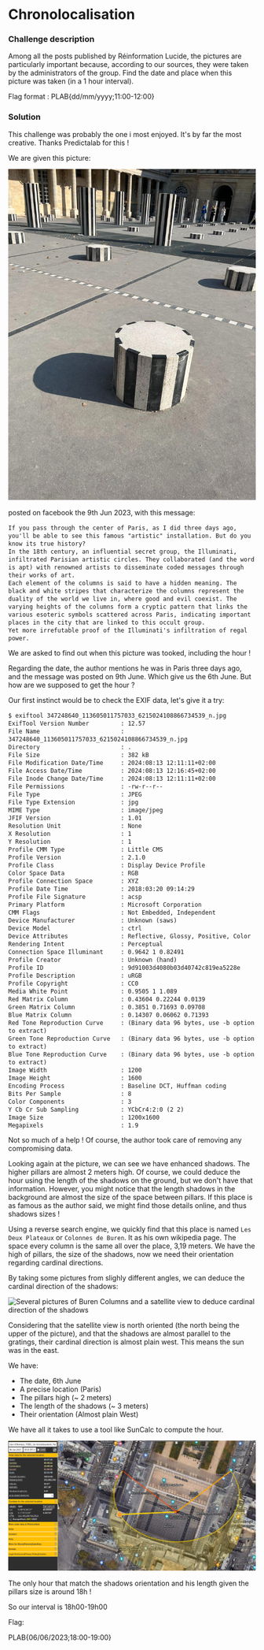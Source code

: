 # Chronolocalisation

### Challenge description

Among all the posts published by Réinformation Lucide, the pictures are particularly important because, according to our sources, they were taken by the administrators of the group. Find the date and place when this picture was taken (in a 1 hour interval).

Flag format : PLAB{dd/mm/yyyy;11:00-12:00}

### Solution

This challenge was probably the one i most enjoyed. It's by far the most creative. Thanks Predictalab for this !

We are given this picture:

![Photography from a facebook post](347248640_113605011757033_6215024108866734539_n.jpg)

posted on facebook the 9th Jun 2023, with this message:

```
If you pass through the center of Paris, as I did three days ago, you'll be able to see this famous "artistic" installation. But do you know its true history?
In the 18th century, an influential secret group, the Illuminati, infiltrated Parisian artistic circles. They collaborated (and the word is apt) with renowned artists to disseminate coded messages through their works of art.
Each element of the columns is said to have a hidden meaning. The black and white stripes that characterize the columns represent the duality of the world we live in, where good and evil coexist. The varying heights of the columns form a cryptic pattern that links the various esoteric symbols scattered across Paris, indicating important places in the city that are linked to this occult group.
Yet more irrefutable proof of the Illuminati's infiltration of regal power.
```

We are asked to find out when this picture was tooked, including the hour !

Regarding the date, the author mentions he was in Paris three days ago, and the message was posted on 9th June. Which give us the 6th June.
But how are we supposed to get the hour ?

Our first instinct would be to check the EXIF data, let's give it a try:

```
$ exiftool 347248640_113605011757033_6215024108866734539_n.jpg
ExifTool Version Number         : 12.57
File Name                       : 347248640_113605011757033_6215024108866734539_n.jpg
Directory                       : .
File Size                       : 382 kB
File Modification Date/Time     : 2024:08:13 12:11:11+02:00
File Access Date/Time           : 2024:08:13 12:16:45+02:00
File Inode Change Date/Time     : 2024:08:13 12:11:11+02:00
File Permissions                : -rw-r--r--
File Type                       : JPEG
File Type Extension             : jpg
MIME Type                       : image/jpeg
JFIF Version                    : 1.01
Resolution Unit                 : None
X Resolution                    : 1
Y Resolution                    : 1
Profile CMM Type                : Little CMS
Profile Version                 : 2.1.0
Profile Class                   : Display Device Profile
Color Space Data                : RGB
Profile Connection Space        : XYZ
Profile Date Time               : 2018:03:20 09:14:29
Profile File Signature          : acsp
Primary Platform                : Microsoft Corporation
CMM Flags                       : Not Embedded, Independent
Device Manufacturer             : Unknown (saws)
Device Model                    : ctrl
Device Attributes               : Reflective, Glossy, Positive, Color
Rendering Intent                : Perceptual
Connection Space Illuminant     : 0.9642 1 0.82491
Profile Creator                 : Unknown (hand)
Profile ID                      : 9d91003d4080b03d40742c819ea5228e
Profile Description             : uRGB
Profile Copyright               : CC0
Media White Point               : 0.9505 1 1.089
Red Matrix Column               : 0.43604 0.22244 0.0139
Green Matrix Column             : 0.3851 0.71693 0.09708
Blue Matrix Column              : 0.14307 0.06062 0.71393
Red Tone Reproduction Curve     : (Binary data 96 bytes, use -b option to extract)
Green Tone Reproduction Curve   : (Binary data 96 bytes, use -b option to extract)
Blue Tone Reproduction Curve    : (Binary data 96 bytes, use -b option to extract)
Image Width                     : 1200
Image Height                    : 1600
Encoding Process                : Baseline DCT, Huffman coding
Bits Per Sample                 : 8
Color Components                : 3
Y Cb Cr Sub Sampling            : YCbCr4:2:0 (2 2)
Image Size                      : 1200x1600
Megapixels                      : 1.9
```

Not so much of a help ! Of course, the author took care of removing any compromising data.

Looking again at the picture, we can see we have enhanced shadows. The higher pillars are almost 2 meters high. Of course, we could deduce the hour using the length of the shadows on the ground, but we don't have that information.
However, you might notice that the length shadows in the background are almost the size of the space between pillars. If this place is as famous as the author said, we might find those details online, and thus shadows sizes !

Using a reverse search engine, we quickly find that this place is named `Les Deux Plateaux` or `Colonnes de Buren`. It as his own wikipedia page.
The space every column is the same all over the place, 3,19 meters. We have the high of pillars, the size of the shadows, now we need their orientation regarding cardinal directions. 

By taking some pictures from slighly different angles, we can deduce the cardinal direction of the shadows:

![Several pictures of Buren Columns and a satellite view to deduce cardinal direction of the shadows](chronolocation_cardinal_direction.png)

Considering that the satellite view is north oriented (the north being the upper of the picture), and that the shadows are almost parallel to the gratings, their cardinal direction is almost plain west.
This means the sun was in the east. 

We have:

- The date, 6th June
- A precise location (Paris)
- The pillars high (~ 2 meters)
- The length of the shadows (~ 3 meters)
- Their orientation (Almost plain West)

We have all it takes to use a tool like SunCalc to compute the hour.

![Suncalc showing the shadows orientation we have on photos at 18h45](suncalc.png)

The only hour that match the shadows orientation and his length given the pillars size is around 18h !

So our interval is 18h00-19h00

Flag:

PLAB{06/06/2023;18:00-19:00}

